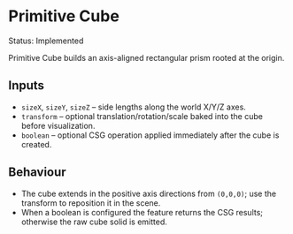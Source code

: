 # Primitive Cube

Status: Implemented

Primitive Cube builds an axis-aligned rectangular prism rooted at the origin.

## Inputs
- `sizeX`, `sizeY`, `sizeZ` – side lengths along the world X/Y/Z axes.
- `transform` – optional translation/rotation/scale baked into the cube before visualization.
- `boolean` – optional CSG operation applied immediately after the cube is created.

## Behaviour
- The cube extends in the positive axis directions from `(0,0,0)`; use the transform to reposition it in the scene.
- When a boolean is configured the feature returns the CSG results; otherwise the raw cube solid is emitted.
